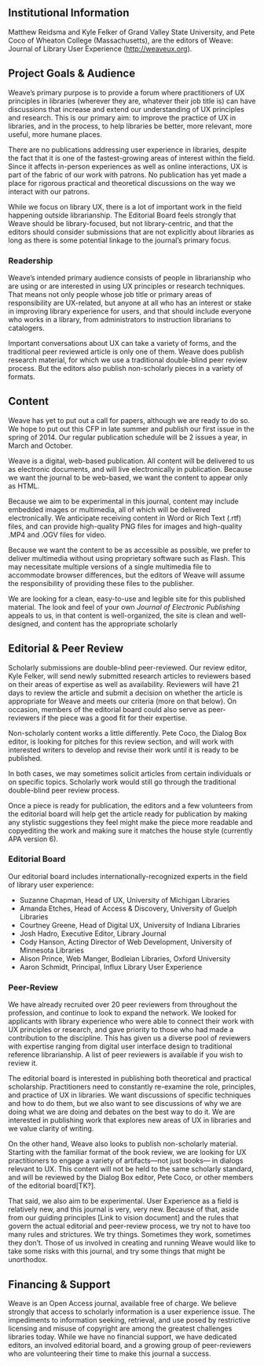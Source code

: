 ## Institutional Information

Matthew Reidsma and Kyle Felker of Grand Valley State University, and Pete Coco of Wheaton College (Massachusetts), are the editors of Weave: Journal of Library User Experience (http://weaveux.org).

## Project Goals & Audience

Weave’s primary purpose is to provide a forum where practitioners of UX principles in libraries (wherever they are, whatever their job title is) can have discussions that increase and extend our understanding of UX principles and research. This is our primary aim: to improve the practice of UX in libraries, and in the process, to help libraries be better, more relevant, more useful, more humane places.

There are no publications addressing user experience in libraries, despite the fact that it is one of the fastest-growing areas of interest within the field. Since it affects in-person experiences as well as online interactions, UX is part of the fabric of our work with patrons. No publication has yet made a place for rigorous practical and theoretical discussions on the way we interact with our patrons.

While we focus on library UX, there is a lot of important work in the field happening outside librarianship. The Editorial Board feels strongly that Weave should be library-focused, but not library-centric, and that the editors should consider submissions that are not explicitly about libraries as long as there is some potential linkage to the journal’s primary focus.

### Readership

Weave’s intended primary audience consists of people in librarianship who are using or are interested in using UX principles or research techniques. That means not only people whose job title or primary areas of responsibility are UX-related, but anyone at all who has an interest or stake in improving library experience for users, and that should include everyone who works in a library, from administrators to instruction librarians to catalogers.

Important conversations about UX can take a variety of forms, and the traditional peer reviewed article is only one of them.  Weave does publish research material, for which we use a traditional double-blind peer review process. But the editors also publish non-scholarly pieces in a variety of formats.

## Content

Weave has yet to put out a call for papers, although we are ready to do so. We hope to put out this CFP in late summer and publish our first issue in the spring of 2014. Our regular publication schedule will be 2 issues a year, in March and October. 

Weave is a digital, web-based publication. All content will be delivered to us as electronic documents, and will live electronically in publication. Because we want the journal to be web-based, we want the content to appear only as HTML.

Because we aim to be experimental in this journal, content may include embedded images or multimedia, all of which will be delivered electronically. We anticipate receiving content in Word or Rich Text (.rtf) files, and can provide high-quality PNG files for images and high-quality .MP4 and .OGV files for video.

Because we want the content to be as accessible as possible, we prefer to deliver multimedia without using proprietary software such as Flash. This may necessitate multiple versions of a single multimedia file to accommodate browser differences, but the editors of Weave will assume the responsibility of providing these files to the publisher.

We are looking for a clean, easy-to-use and legible site for this published material. The look and feel of your own *Journal of Electronic Publishing* appeals to us, in that content is well-organized, the site is clean and well-designed, and content has the appropriate scholarly 

## Editorial & Peer Review

Scholarly submissions are double-blind peer-reviewed. Our review editor, Kyle Felker, will send newly submitted research articles to reviewers based on their areas of expertise as well as availability. Reviewers will have 21 days to review the article and submit a decision on whether the article is appropriate for Weave and meets our criteria (more on that below). On occasion, members of the editorial board could also serve as peer-reviewers if the piece was a good fit for their expertise.

Non-scholarly content works a little differently. Pete Coco, the Dialog Box editor, is looking for pitches for this review section, and will work with interested writers to develop and revise their work until it is ready to be published. 

In both cases, we may sometimes solicit articles from certain individuals or on specific topics. Scholarly work would still go through the traditional double-blind peer review process.

Once a piece is ready for publication, the editors and a few volunteers from the editorial board will help get the article ready for publication by making any stylistic suggestions they feel might make the piece more readable and copyediting the work and making sure it matches the house style (currently APA version 6).

### Editorial Board

Our editorial board includes internationally-recognized experts in the field of library user experience:

* Suzanne Chapman, Head of UX, University of Michigan Libraries
* Amanda Etches, Head of Access & Discovery, University of Guelph Libraries
* Courtney Greene, Head of Digital UX, University of Indiana Libraries
* Josh Hadro, Executive Editor, Library Journal
* Cody Hanson, Acting Director of Web Development, University of Minnesota Libraries
* Alison Prince, Web Manger, Bodleian Libraries, Oxford University
* Aaron Schmidt, Principal, Influx Library User Experience

### Peer-Review

We have already recruited over 20 peer reviewers from throughout the profession, and continue to look to expand the network. We looked for applicants with library experience who were able to connect their work with UX principles or research, and gave priority to those who had made a contribution to the discipline. This has given us a diverse pool of reviewers with expertise ranging from digital user interface design to traditional reference librarianship. A list of peer reviewers is available if you wish to review it.

The editorial board is interested in publishing both theoretical and practical scholarship. Practitioners need to constantly re-examine the role, principles, and practice of UX in libraries.   We want discussions of specific techniques and how to do them, but we also want to see discussions of why we are doing what we are doing and debates on the best way to do it. We are interested in publishing work that explores new areas of UX in libraries and we value clarity of writing.

On the other hand, Weave also looks to publish non-scholarly material. Starting with the familiar format of the book review, we are looking for UX practitioners to engage a variety of artifacts&#8212;not just books&#8212; in dialogs relevant to UX. This content will not be held to the same scholarly standard, and will be reviewed by the Dialog Box editor, Pete Coco, or other members of the editorial board[TK?].

That said, we also aim to be experimental. User Experience as a field is relatively new, and this journal is very, very new.  Because of that, aside from our guiding principles [Link to vision document] and the rules that govern the actual editorial and peer-review process, we try not to have too many rules and strictures. We try things.  Sometimes they work, sometimes they don’t. Those of us involved in creating and running Weave would like to take some risks with this journal, and try some things that might be unorthodox.  

## Financing & Support

Weave is an Open Access journal, available free of charge. We believe strongly that access to scholarly information is a user experience issue. The impediments to information seeking, retrieval, and use posed by restrictive licensing and misuse of copyright are among the greatest challenges libraries today. While we have no financial support, we have dedicated editors, an involved editorial board, and a growing group of peer-reviewers who are volunteering their time to make this journal a success.